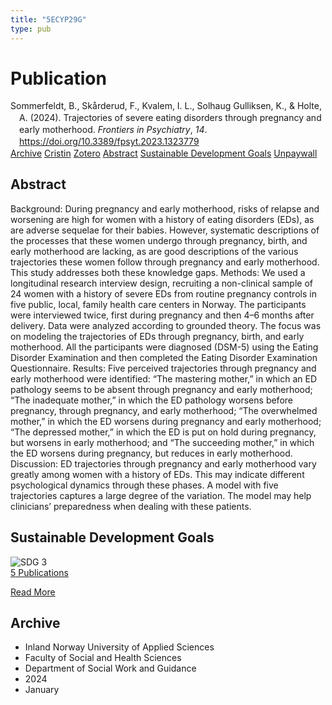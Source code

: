 ```yaml
---
title: "5ECYP29G"
type: pub
---
```

<h1>Publication</h1>
<article id="csl-bib-container-5ECYP29G" class="csl-bib-container">
  <div class="csl-bib-body" style="line-height: 1.35; padding-left: 1em; text-indent:-1em;">
  <div class="csl-entry">Sommerfeldt, B., Sk&#xE5;rderud, F., Kvalem, I. L., Solhaug Gulliksen, K., &amp; Holte, A. (2024). Trajectories of severe eating disorders through pregnancy and early motherhood. <i>Frontiers in Psychiatry</i>, <i>14</i>. <a href="https://doi.org/10.3389/fpsyt.2023.1323779">https://doi.org/10.3389/fpsyt.2023.1323779</a></div>
</div>
  <div class="csl-bib-buttons">
    <a href="#taxonomy-article-5ECYP29G" class="csl-bib-button">Archive</a>
    <a href="https://app.cristin.no/results/show.jsf?id=2221110" alt="Cristin URL" class="csl-bib-button">Cristin</a>
    <a href="http://zotero.org/groups/5402882/items/5ECYP29G" alt="Zotero URL" class="csl-bib-button">Zotero</a>
    <a href="#abstract-article-5ECYP29G" class="csl-bib-button">Abstract</a>
    <a href="#sdg-article-5ECYP29G" class="csl-bib-button">Sustainable Development Goals</a>
    <a href="https://www.frontiersin.org/articles/10.3389/fpsyt.2023.1323779/pdf?isPublishedV2=False" class="csl-bib-button">Unpaywall</a>
  </div>
  <div id="csl-bib-meta-container-5ECYP29G"></div>
</article>
<div id="csl-bib-meta-5ECYP29G" class="csl-bib-meta">
  <article id="abstract-article-5ECYP29G" class="abstract-article">
    <h1>Abstract</h1>
    Background: During pregnancy and early motherhood, risks of relapse and worsening are high for women with a history of eating disorders (EDs), as are adverse sequelae for their babies. However, systematic descriptions of the processes that these women undergo through pregnancy, birth, and early motherhood are lacking, as are good descriptions of the various trajectories these women follow through pregnancy and early motherhood. This study addresses both these knowledge gaps. Methods: We used a longitudinal research interview design, recruiting a non-clinical sample of 24 women with a history of severe EDs from routine pregnancy controls in five public, local, family health care centers in Norway. The participants were interviewed twice, first during pregnancy and then 4–6 months after delivery. Data were analyzed according to grounded theory. The focus was on modeling the trajectories of EDs through pregnancy, birth, and early motherhood. All the participants were diagnosed (DSM-5) using the Eating Disorder Examination and then completed the Eating Disorder Examination Questionnaire. Results: Five perceived trajectories through pregnancy and early motherhood were identified: “The mastering mother,” in which an ED pathology seems to be absent through pregnancy and early motherhood; “The inadequate mother,” in which the ED pathology worsens before pregnancy, through pregnancy, and early motherhood; “The overwhelmed mother,” in which the ED worsens during pregnancy and early motherhood; “The depressed mother,” in which the ED is put on hold during pregnancy, but worsens in early motherhood; and “The succeeding mother,” in which the ED worsens during pregnancy, but reduces in early motherhood. Discussion: ED trajectories through pregnancy and early motherhood vary greatly among women with a history of EDs. This may indicate different psychological dynamics through these phases. A model with five trajectories captures a large degree of the variation. The model may help clinicians’ preparedness when dealing with these patients.
  </article>
  <article id="sdg-article-5ECYP29G" class="sdg-article">
    <h1>Sustainable Development Goals</h1>
    <div class="sdg-container"><div id="sdg3" class="sdg"> <img src="{{< params subfolder >}}images/sdg/sdg03_en.png" class="image" alt="SDG 3"> <div class="sdg-overlay"> <a href="{{< params subfolder >}}en/archive/?sdg=3#archive" class="sdg-publication-count"><span>5</span> Publications</a> <p><a href="https://sdgs.un.org/goals/goal3" class="sdg-read-more">Read More</a></p> </div> </div></div>
  </article>
  <article id="taxonomy-article-5ECYP29G" class="taxonomy-article">
    <h1>Archive</h1>
    <ul>
      <li>Inland Norway University of Applied Sciences</li>
      <li>Faculty of Social and Health Sciences</li>
      <li>Department of Social Work and Guidance</li>
      <li>2024</li>
      <li>January</li>
    </ul>
  </article>
</div>
